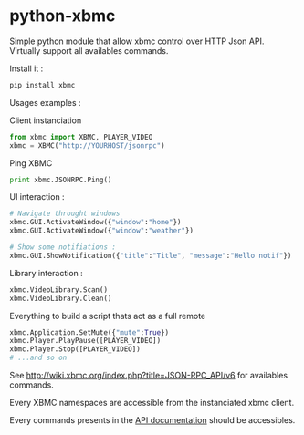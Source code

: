 python-xbmc
===========

Simple python module that allow xbmc control over HTTP Json API.
Virtually support all availables commands.

Install it :
```bash
pip install xbmc
```


Usages examples :

Client instanciation
```python
from xbmc import XBMC, PLAYER_VIDEO
xbmc = XBMC("http://YOURHOST/jsonrpc")
```
Ping XBMC
```python
print xbmc.JSONRPC.Ping()
```

UI interaction :
```python
# Navigate throught windows
xbmc.GUI.ActivateWindow({"window":"home"})
xbmc.GUI.ActivateWindow({"window":"weather"})

# Show some notifiations :
xbmc.GUI.ShowNotification({"title":"Title", "message":"Hello notif"})
```

Library interaction :
```python
xbmc.VideoLibrary.Scan()
xbmc.VideoLibrary.Clean()
```

Everything to build a script thats act as a full remote
```python
xbmc.Application.SetMute({"mute":True})
xbmc.Player.PlayPause([PLAYER_VIDEO])
xbmc.Player.Stop([PLAYER_VIDEO])
# ...and so on
```


See http://wiki.xbmc.org/index.php?title=JSON-RPC_API/v6 for availables commands.


Every XBMC namespaces are accessible from the instanciated xbmc client.

Every commands presents in the [API documentation](http://wiki.xbmc.org/index.php?title=JSON-RPC_API/v6) should be accessibles.
